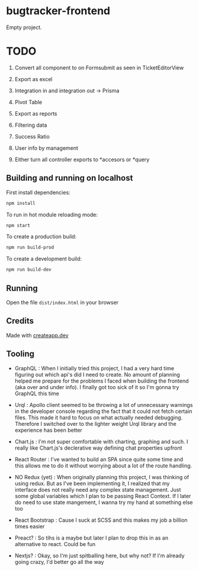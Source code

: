 # bugtracker-frontend

Empty project.

# TODO

1. Convert all <Link> component to on Formsubmit as seen in TicketEditorView

2. Export as excel

3. Integration in and integration out -> Prisma

4. Pivot Table

5. Export as reports

6. Filtering data

7. Success Ratio

8. User info by management

9. Either turn all controller exports to *accesors or *query

## Building and running on localhost

First install dependencies:

```sh
npm install
```

To run in hot module reloading mode:

```sh
npm start
```

To create a production build:

```sh
npm run build-prod
```

To create a development build:

```sh
npm run build-dev
```

## Running

Open the file `dist/index.html` in your browser

## Credits

Made with [createapp.dev](https://createapp.dev/)

## Tooling 

- GraphQL : When I initially tried this project, I had a very hard time figuring out which api's did I need to create. No amount of planning helped me prepare for the problems I faced when building the frontend (aka over and under info). I finally got too sick of it so I'm gonna try GraphQL this time

- Urql : Apollo client seemed to be throwing a lot of unnecessary warnings in the developer console regarding the fact that it could not fetch certain files. This made it hard to focus on what actually needed debugging. Therefore I switched over to the lighter weight Urql library and the experience has been better

- Chart.js : I'm not super comfortable with charting, graphing and such. I really like Chart.js's declerative way defining chat properties upfront

- React Router : I've wanted to build an SPA since quite some time and this allows me to do it without worrying about a lot of the route handling.

- NO Redux (yet) : When originally planning this project, I was thinking of using redux. But as I've been implementing it, I realized that my interface does not really need any complex state management. Just some global variables which I plan to be passing React Context. If I later do need to use state mangement, I wanna try my hand at something else too

- React Bootstrap : Cause I suck at SCSS and this makes my job a billion times easier

- Preact? : So tihs is a maybe but later I plan to drop this in as an alternative to react. Could be fun

- Nextjs? : Okay, so I'm just spitballing here, but why not? If I'm already going crazy, I'd better go all the way